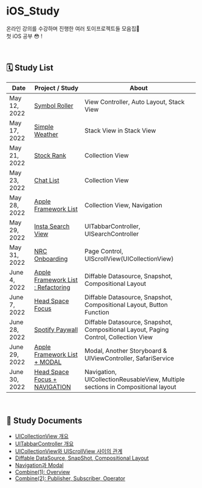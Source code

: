 # iOS_Study
온라인 강의를 수강하며 진행한 여러 토이프로젝트들 모음집📱  
첫 iOS 공부 😳 !

<br />

## 🗓 Study List
| Date  | Project / Study | About |
| --- | --- | --- |
| May 12, 2022 | [Symbol Roller](https://yexjinitlog.tistory.com/93) | View Controller, Auto Layout, Stack View |
| May 17, 2022 | [Simple Weather](https://yexjinitlog.tistory.com/94) | Stack View in Stack View |
| May 21, 2022 | [Stock Rank](https://yexjinitlog.tistory.com/96) | Collection View |
| May 23, 2022 | [Chat List](https://yexjinitlog.tistory.com/97) | Collection View |
| May 28, 2022 | [Apple Framework List](https://yexjinitlog.tistory.com/97) | Collection View, Navigation |
| May 29, 2022 | [Insta Search View](https://yexjinitlog.tistory.com/102) | UITabbarController, UISearchController |
| May 31, 2022 | [NRC Onboarding](https://yexjinitlog.tistory.com/107) | Page Control, UIScrollView(UICollectionView) |
| June 4, 2022 | [Apple Framework List : Refactoring](https://yexjinitlog.tistory.com/109) | Diffable Datasource, Snapshot, Compositional Layout |
| June 7, 2022 | [Head Space Focus](https://yexjinitlog.tistory.com/111?category=1022295) | Diffable Datasource, Snapshot, Compositional Layout, Button Function |
| June 28, 2022 | [Spotify Paywall](https://yexjinitlog.tistory.com/113) | Diffable Datasource, Snapshot, Compositional Layout, Paging Control, Collection View |
| June 29, 2022 | [Apple Framework List + MODAL](https://yexjinitlog.tistory.com/115) | Modal, Another Storyboard & UIViewController, SafariService |
| June 30, 2022 | [Head Space Focus + NAVIGATION](https://yexjinitlog.tistory.com/116) | Navigation, UICollectionReusableView, Multiple sections in Compositional layout |

<br />

## 📝 Study Documents
- [UICollectionView 개요](https://yexjinitlog.tistory.com/95?category=1012361)
- [UITabbarController 개요](https://yexjinitlog.tistory.com/100?category=1012361)
- [UICollectionView와 UIScrollView 사이의 관계](https://yexjinitlog.tistory.com/106?category=1012361)
- [Diffable DataSource, SnapShot, Compositional Layout](https://yexjinitlog.tistory.com/108?category=1012361)
- [Navigation과 Modal](https://yexjinitlog.tistory.com/114?category=1012361)
- [Combine(1): Overview](https://yexjinitlog.tistory.com/117?category=1012361)
- [Combine(2): Publisher, Subscriber, Operator](https://yexjinitlog.tistory.com/118?category=1012361)
